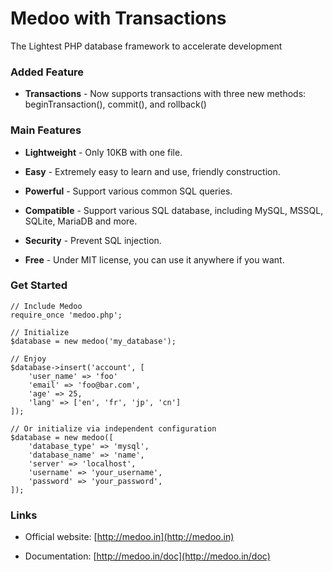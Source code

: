 # Medoo with Transactions

The Lightest PHP database framework to accelerate development

### Added Feature

* **Transactions** - Now supports transactions with three new methods: beginTransaction(), commit(), and rollback()

### Main Features

* **Lightweight** - Only 10KB with one file.

* **Easy** - Extremely easy to learn and use, friendly construction.

* **Powerful** - Support various common SQL queries.

* **Compatible** - Support various SQL database, including MySQL, MSSQL, SQLite, MariaDB and more.

* **Security** - Prevent SQL injection.

* **Free** - Under MIT license, you can use it anywhere if you want.

### Get Started

    // Include Medoo
    require_once 'medoo.php';
    
    // Initialize
    $database = new medoo('my_database');
    
    // Enjoy
    $database->insert('account', [
        'user_name' => 'foo'
        'email' => 'foo@bar.com',
        'age' => 25,
        'lang' => ['en', 'fr', 'jp', 'cn']
    ]);

    // Or initialize via independent configuration
    $database = new medoo([
        'database_type' => 'mysql',
        'database_name' => 'name',
        'server' => 'localhost',
        'username' => 'your_username',
        'password' => 'your_password',
    ]);

### Links

* Official website: [http://medoo.in](http://medoo.in)

* Documentation: [http://medoo.in/doc](http://medoo.in/doc)
